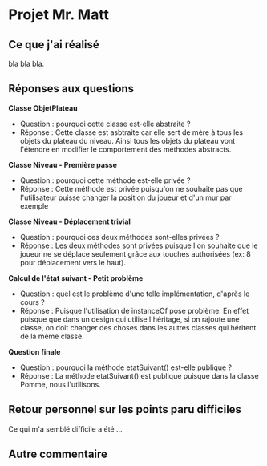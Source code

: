 # Projet Mr. Matt

  ## Ce que j'ai réalisé 
  
  bla bla bla.

  ## Réponses aux questions
  
  **Classe ObjetPlateau**
   - Question : pourquoi cette classe est-elle abstraite ?
   - Réponse : Cette classe est asbtraite car elle sert de mère à tous les objets du plateau du niveau. Ainsi tous les objets du plateau vont l'étendre en modifier le comportement des méthodes abstracts.

  **Classe Niveau - Première passe**
   - Question : pourquoi cette méthode est-elle privée ?
   - Réponse : Cette méthode est privée puisqu'on ne souhaite pas que l'utilisateur puisse changer la position du joueur et d'un mur par exemple

  **Classe Niveau - Déplacement trivial**
   - Question : pourquoi ces deux méthodes sont-elles privées ?
   - Réponse : Les deux méthodes sont privées puisque l'on souhaite que le joueur ne se déplace seulement grâce aux touches authorisées (ex: 8 pour déplacement vers le haut).

  **Calcul de l'état suivant -  Petit problème**
   - Question : quel est le problème d'une telle implémentation, d'après le cours ?
   - Réponse : Puisque l'utilisation de instanceOf pose problème. En effet puisque que dans un design qui utilise l'héritage, si on rajoute une classe, on doit changer des choses dans les autres classes qui héritent de la même classe.

  **Question finale**
   - Question : pourquoi la méthode etatSuivant() est-elle publique ?
   - Réponse : La méthode etatSuivant() est publique puisque dans la classe Pomme, nous l'utilisons.

  
  ## Retour personnel sur les points paru difficiles
  
  Ce qui m'a semblé difficile a été ...
  
  ## Autre commentaire
